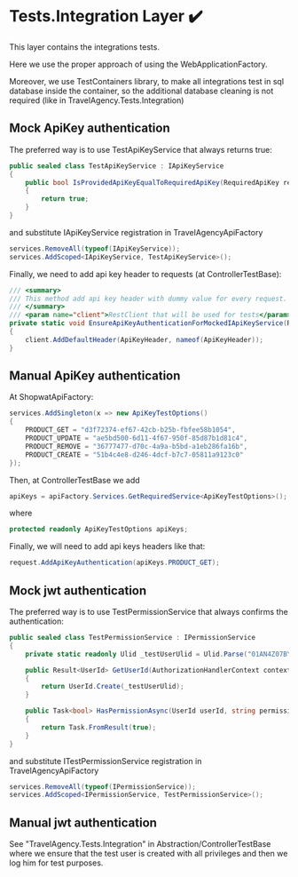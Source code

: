 ﻿# Tests.Integration Layer :heavy_check_mark:

This layer contains the integrations tests. 

Here we use the proper approach of using the WebApplicationFactory.

Moreover, we use TestContainers library, to make all integrations test in sql database inside the container, so the additional database cleaning is not required (like in TravelAgency.Tests.Integration)

## Mock ApiKey authentication

The preferred way is to use TestApiKeyService that always returns true:

```csharp
public sealed class TestApiKeyService : IApiKeyService
{
    public bool IsProvidedApiKeyEqualToRequiredApiKey(RequiredApiKey requiredApiKey, string? apiKeyFromHeader)
    {
        return true;
    }
}
```

and substitute IApiKeyService registration in TravelAgencyApiFactory

```csharp
services.RemoveAll(typeof(IApiKeyService));
services.AddScoped<IApiKeyService, TestApiKeyService>();
```

Finally, we need to add api key header to requests (at ControllerTestBase):

```csharp
/// <summary>
/// This method add api key header with dummy value for every request. IApiKeyService should be mocked to return true for each validation. 
/// </summary>
/// <param name="client">RestClient that will be used for tests</param>
private static void EnsureApiKeyAuthenticationForMockedIApiKeyService(RestClient client)
{
    client.AddDefaultHeader(ApiKeyHeader, nameof(ApiKeyHeader));
}
```

## Manual ApiKey authentication

At ShopwatApiFactory:

```csharp
services.AddSingleton(x => new ApiKeyTestOptions()
{
    PRODUCT_GET = "d3f72374-ef67-42cb-b25b-fbfee58b1054",
    PRODUCT_UPDATE = "ae5bd500-6d11-4f67-950f-85d87b1d81c4",
    PRODUCT_REMOVE = "36777477-d70c-4a9a-b5bd-a1eb286fa16b",
    PRODUCT_CREATE = "51b4c4e8-d246-4dcf-b7c7-05811a9123c0"
});
```

Then, at ControllerTestBase we add

```csharp
apiKeys = apiFactory.Services.GetRequiredService<ApiKeyTestOptions>();
```

where 

```csharp
protected readonly ApiKeyTestOptions apiKeys;
```

Finally, we will need to add api keys headers like that:

```csharp
request.AddApiKeyAuthentication(apiKeys.PRODUCT_GET);
```

## Mock jwt authentication

The preferred way is to use TestPermissionService that always confirms the authentication:

```csharp
public sealed class TestPermissionService : IPermissionService
{
    private static readonly Ulid _testUserUlid = Ulid.Parse("01AN4Z07BY79KA1307SR9X4MV3");

    public Result<UserId> GetUserId(AuthorizationHandlerContext context)
    {
        return UserId.Create(_testUserUlid);
    }

    public Task<bool> HasPermissionAsync(UserId userId, string permission)
    {
        return Task.FromResult(true);
    }
}
```

and substitute ITestPermissionService registration in TravelAgencyApiFactory

```csharp
services.RemoveAll(typeof(IPermissionService));
services.AddScoped<IPermissionService, TestPermissionService>();
```

## Manual jwt authentication

See "TravelAgency.Tests.Integration" in Abstraction/ControllerTestBase where we ensure that the test user is created with all privileges and then we log him for test purposes.
